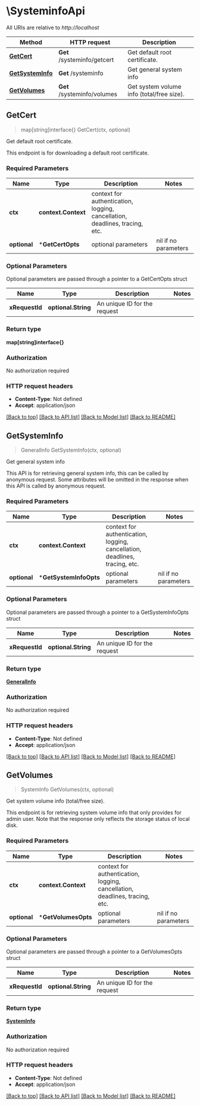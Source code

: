 # \SysteminfoApi

All URIs are relative to *http://localhost*

Method | HTTP request | Description
------------- | ------------- | -------------
[**GetCert**](SysteminfoApi.md#GetCert) | **Get** /systeminfo/getcert | Get default root certificate.
[**GetSystemInfo**](SysteminfoApi.md#GetSystemInfo) | **Get** /systeminfo | Get general system info
[**GetVolumes**](SysteminfoApi.md#GetVolumes) | **Get** /systeminfo/volumes | Get system volume info (total/free size).



## GetCert

> map[string]interface{} GetCert(ctx, optional)

Get default root certificate.

This endpoint is for downloading a default root certificate. 

### Required Parameters


Name | Type | Description  | Notes
------------- | ------------- | ------------- | -------------
**ctx** | **context.Context** | context for authentication, logging, cancellation, deadlines, tracing, etc.
 **optional** | ***GetCertOpts** | optional parameters | nil if no parameters

### Optional Parameters

Optional parameters are passed through a pointer to a GetCertOpts struct


Name | Type | Description  | Notes
------------- | ------------- | ------------- | -------------
 **xRequestId** | **optional.String**| An unique ID for the request | 

### Return type

**map[string]interface{}**

### Authorization

No authorization required

### HTTP request headers

- **Content-Type**: Not defined
- **Accept**: application/json

[[Back to top]](#) [[Back to API list]](../README.md#documentation-for-api-endpoints)
[[Back to Model list]](../README.md#documentation-for-models)
[[Back to README]](../README.md)


## GetSystemInfo

> GeneralInfo GetSystemInfo(ctx, optional)

Get general system info

This API is for retrieving general system info, this can be called by anonymous request.  Some attributes will be omitted in the response when this API is called by anonymous request. 

### Required Parameters


Name | Type | Description  | Notes
------------- | ------------- | ------------- | -------------
**ctx** | **context.Context** | context for authentication, logging, cancellation, deadlines, tracing, etc.
 **optional** | ***GetSystemInfoOpts** | optional parameters | nil if no parameters

### Optional Parameters

Optional parameters are passed through a pointer to a GetSystemInfoOpts struct


Name | Type | Description  | Notes
------------- | ------------- | ------------- | -------------
 **xRequestId** | **optional.String**| An unique ID for the request | 

### Return type

[**GeneralInfo**](GeneralInfo.md)

### Authorization

No authorization required

### HTTP request headers

- **Content-Type**: Not defined
- **Accept**: application/json

[[Back to top]](#) [[Back to API list]](../README.md#documentation-for-api-endpoints)
[[Back to Model list]](../README.md#documentation-for-models)
[[Back to README]](../README.md)


## GetVolumes

> SystemInfo GetVolumes(ctx, optional)

Get system volume info (total/free size).

This endpoint is for retrieving system volume info that only provides for admin user.  Note that the response only reflects the storage status of local disk. 

### Required Parameters


Name | Type | Description  | Notes
------------- | ------------- | ------------- | -------------
**ctx** | **context.Context** | context for authentication, logging, cancellation, deadlines, tracing, etc.
 **optional** | ***GetVolumesOpts** | optional parameters | nil if no parameters

### Optional Parameters

Optional parameters are passed through a pointer to a GetVolumesOpts struct


Name | Type | Description  | Notes
------------- | ------------- | ------------- | -------------
 **xRequestId** | **optional.String**| An unique ID for the request | 

### Return type

[**SystemInfo**](SystemInfo.md)

### Authorization

No authorization required

### HTTP request headers

- **Content-Type**: Not defined
- **Accept**: application/json

[[Back to top]](#) [[Back to API list]](../README.md#documentation-for-api-endpoints)
[[Back to Model list]](../README.md#documentation-for-models)
[[Back to README]](../README.md)


